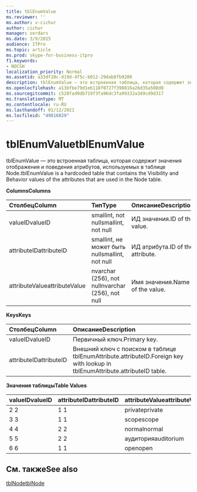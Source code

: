 ```yaml
---
title: tblEnumValue
ms.reviewer: ''
ms.author: v-cichur
author: cichur
manager: serdars
ms.date: 3/9/2015
audience: ITPro
ms.topic: article
ms.prod: skype-for-business-itpro
f1.keywords:
- NOCSH
localization_priority: Normal
ms.assetid: a33df20c-d19d-4f5c-b012-29dab8fb9200
description: tblEnumValue — это встроенная таблица, которая содержит значения отображения и поведения атрибутов, используемых в таблице Node.
ms.openlocfilehash: a13bfbe79d1eb118f0727f390816a26d35a508d0
ms.sourcegitcommit: c528fad9db719f3fa96dc3fa99332a349cd9d317
ms.translationtype: MT
ms.contentlocale: ru-RU
ms.lasthandoff: 01/12/2021
ms.locfileid: "49816029"
---
```

# <a name="tblenumvalue"></a><span data-ttu-id="085f3-103">tblEnumValue</span><span class="sxs-lookup"><span data-stu-id="085f3-103">tblEnumValue</span></span>
 
<span data-ttu-id="085f3-104">tblEnumValue — это встроенная таблица, которая содержит значения отображения и поведения атрибутов, используемых в таблице Node.</span><span class="sxs-lookup"><span data-stu-id="085f3-104">tblEnumValue is a hardcoded table that contains the Visibility and Behavior values of the attributes that are used in the Node table.</span></span>
  
<span data-ttu-id="085f3-105">**Columns**</span><span class="sxs-lookup"><span data-stu-id="085f3-105">**Columns**</span></span>

|<span data-ttu-id="085f3-106">**Столбец**</span><span class="sxs-lookup"><span data-stu-id="085f3-106">**Column**</span></span>|<span data-ttu-id="085f3-107">**Тип**</span><span class="sxs-lookup"><span data-stu-id="085f3-107">**Type**</span></span>|<span data-ttu-id="085f3-108">**Описание**</span><span class="sxs-lookup"><span data-stu-id="085f3-108">**Description**</span></span>|
|:-----|:-----|:-----|
|<span data-ttu-id="085f3-109">valueID</span><span class="sxs-lookup"><span data-stu-id="085f3-109">valueID</span></span>  <br/> |<span data-ttu-id="085f3-110">smallint, not null</span><span class="sxs-lookup"><span data-stu-id="085f3-110">smallint, not null</span></span>  <br/> |<span data-ttu-id="085f3-111">ИД значения.</span><span class="sxs-lookup"><span data-stu-id="085f3-111">ID of the value.</span></span>  <br/> |
|<span data-ttu-id="085f3-112">attributeID</span><span class="sxs-lookup"><span data-stu-id="085f3-112">attributeID</span></span>  <br/> |<span data-ttu-id="085f3-113">smallint, не может быть null</span><span class="sxs-lookup"><span data-stu-id="085f3-113">smallint, not null</span></span>  <br/> |<span data-ttu-id="085f3-114">ИД атрибута.</span><span class="sxs-lookup"><span data-stu-id="085f3-114">ID of the attribute.</span></span>  <br/> |
|<span data-ttu-id="085f3-115">attributeValue</span><span class="sxs-lookup"><span data-stu-id="085f3-115">attributeValue</span></span>  <br/> |<span data-ttu-id="085f3-116">nvarchar (256), not null</span><span class="sxs-lookup"><span data-stu-id="085f3-116">nvarchar (256), not null</span></span>  <br/> |<span data-ttu-id="085f3-117">Имя значения.</span><span class="sxs-lookup"><span data-stu-id="085f3-117">Name of the value.</span></span>  <br/> |
   
<span data-ttu-id="085f3-118">**Keys**</span><span class="sxs-lookup"><span data-stu-id="085f3-118">**Keys**</span></span>

|<span data-ttu-id="085f3-119">**Столбец**</span><span class="sxs-lookup"><span data-stu-id="085f3-119">**Column**</span></span>|<span data-ttu-id="085f3-120">**Описание**</span><span class="sxs-lookup"><span data-stu-id="085f3-120">**Description**</span></span>|
|:-----|:-----|
|<span data-ttu-id="085f3-121">valueID</span><span class="sxs-lookup"><span data-stu-id="085f3-121">valueID</span></span>  <br/> |<span data-ttu-id="085f3-122">Первичный ключ.</span><span class="sxs-lookup"><span data-stu-id="085f3-122">Primary key.</span></span>  <br/> |
|<span data-ttu-id="085f3-123">attributeID</span><span class="sxs-lookup"><span data-stu-id="085f3-123">attributeID</span></span>  <br/> |<span data-ttu-id="085f3-124">Внешний ключ с поиском в таблице tblEnumAttribute.attributeID.</span><span class="sxs-lookup"><span data-stu-id="085f3-124">Foreign key with lookup in tblEnumAttribute.attributeID table.</span></span>  <br/> |
   
<span data-ttu-id="085f3-125">**Значения таблицы**</span><span class="sxs-lookup"><span data-stu-id="085f3-125">**Table Values**</span></span>

|<span data-ttu-id="085f3-126">**valueID**</span><span class="sxs-lookup"><span data-stu-id="085f3-126">**valueID**</span></span>|<span data-ttu-id="085f3-127">**attributeID**</span><span class="sxs-lookup"><span data-stu-id="085f3-127">**attributeID**</span></span>|<span data-ttu-id="085f3-128">**attributeValue**</span><span class="sxs-lookup"><span data-stu-id="085f3-128">**attributeValue**</span></span>|
|:-----|:-----|:-----|
|<span data-ttu-id="085f3-129">2 </span><span class="sxs-lookup"><span data-stu-id="085f3-129">2</span></span>  <br/> |<span data-ttu-id="085f3-130">1 </span><span class="sxs-lookup"><span data-stu-id="085f3-130">1</span></span>  <br/> |<span data-ttu-id="085f3-131">private</span><span class="sxs-lookup"><span data-stu-id="085f3-131">private</span></span>  <br/> |
|<span data-ttu-id="085f3-132">3 </span><span class="sxs-lookup"><span data-stu-id="085f3-132">3</span></span>  <br/> |<span data-ttu-id="085f3-133">1 </span><span class="sxs-lookup"><span data-stu-id="085f3-133">1</span></span>  <br/> |<span data-ttu-id="085f3-134">scope</span><span class="sxs-lookup"><span data-stu-id="085f3-134">scope</span></span>  <br/> |
|<span data-ttu-id="085f3-135">4 </span><span class="sxs-lookup"><span data-stu-id="085f3-135">4</span></span>  <br/> |<span data-ttu-id="085f3-136">2 </span><span class="sxs-lookup"><span data-stu-id="085f3-136">2</span></span>  <br/> |<span data-ttu-id="085f3-137">normal</span><span class="sxs-lookup"><span data-stu-id="085f3-137">normal</span></span>  <br/> |
|<span data-ttu-id="085f3-138">5 </span><span class="sxs-lookup"><span data-stu-id="085f3-138">5</span></span>  <br/> |<span data-ttu-id="085f3-139">2 </span><span class="sxs-lookup"><span data-stu-id="085f3-139">2</span></span>  <br/> |<span data-ttu-id="085f3-140">аудитория</span><span class="sxs-lookup"><span data-stu-id="085f3-140">auditorium</span></span>  <br/> |
|<span data-ttu-id="085f3-141">6 </span><span class="sxs-lookup"><span data-stu-id="085f3-141">6</span></span>  <br/> |<span data-ttu-id="085f3-142">1 </span><span class="sxs-lookup"><span data-stu-id="085f3-142">1</span></span>  <br/> |<span data-ttu-id="085f3-143">open</span><span class="sxs-lookup"><span data-stu-id="085f3-143">open</span></span>  <br/> |
   
## <a name="see-also"></a><span data-ttu-id="085f3-144">См. также</span><span class="sxs-lookup"><span data-stu-id="085f3-144">See also</span></span>

[<span data-ttu-id="085f3-145">tblNode</span><span class="sxs-lookup"><span data-stu-id="085f3-145">tblNode</span></span>](tblnode.md)
